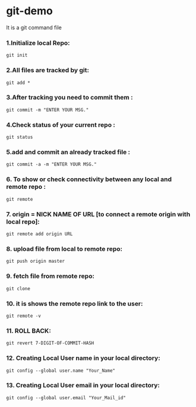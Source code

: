 # git-demo
It is a git command file 

### 1.Initialize local Repo:
```terminal
git init
```
### 2.All files are tracked by git:
```terminal
git add *
```

### 3.After tracking you need to commit them :
```terminal
git commit -m "ENTER YOUR MSG."
```

### 4.Check status of your current repo :
```terminal
git status
```

### 5.add and commit an already tracked file :
```terminal
git commit -a -m "ENTER YOUR MSG."
```

### 6. To show or check connectivity between any local and remote repo :
```terminal
git remote
```

### 7. origin = NICK NAME OF URL [to connect a remote origin with local repo]:
```terminal
git remote add origin URL
```

### 8. upload file from local to remote repo:
```terminal
git push origin master
```

### 9. fetch file from remote repo:
```terminal
git clone
```

### 10. it is shows the remote repo link to the user:
```terminal
git remote -v
```

### 11. ROLL BACK:
```terminal
git revert 7-DIGIT-OF-COMMIT-HASH
```

### 12. Creating Local User name in your local directory:
```terminal
git config --global user.name "Your_Name"
```

### 13. Creating Local User email in your local directory:
```terminal
git config --global user.email "Your_Mail_id"
```

